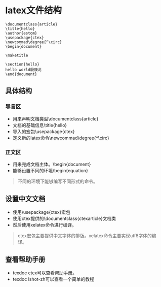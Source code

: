 # latex文件结构

```
\documentclass{article}
\title{hello}
\author{estom}
\usepackage{ctex}
\newcommad\degree{^\circ}
\begin{document}

\maketitle

\section{hello}
hello world殷康龙
\end{document}
```

## 具体结构

### 导言区
* 用来声明文档类型\documentclass{article}
* 文档的基础信息\title{hello}
* 导入的宏包\usepackage{ctex}
* 定义新的latex命令\newcommad\degree{^\circ}


### 正文区

* 用来完成文档主体。\begin{document}
* 能够设置不同的环境\begin{equation}

> 不同的环境下能够编写不同形式的命令。



## 设置中文文档

* 使用\usepackage{ctex}宏包
* 使用ctex提供的\documentclass{ctexarticle}文档类
* 然后使用xelatex命令进行编译。

> ctex宏包主要提供中文字体的排版。xelatex命令主要实现utf8字体的编译。


## 查看帮助手册
* texdoc ctex可以查看帮助手册。
* texdoc lshot-zh可以查看一个简单的教程

